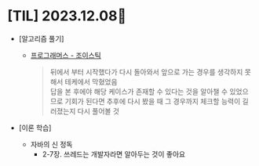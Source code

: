 # [TIL] 2023.12.08📒

* [알고리즘 풀기]
  * [프로그래머스 - 조이스틱](https://github.com/elephant97/PROGRAMMERS/blob/main/Java/Level%202/%EC%A1%B0%EC%9D%B4%EC%8A%A4%ED%8B%B1.java)
    > 뒤에서 부터 시작했다가 다시 돌아와서 앞으로 가는 경우를 생각하지 못해서 테케에서 막혔었음   
    > 답을 본 후에야 해당 케이스가 존재할 수 있다는 것을 알아챌 수 있었으므로 기회가 된다면 추후에 다시 봤을 때 그 경우까지 체크할 능력이 길러졌는지 다시 풀어볼 것

* [이론 학습]
  * 자바의 신 정독
    * 2-7장. 쓰레드는 개발자라면 알아두는 것이 좋아요
